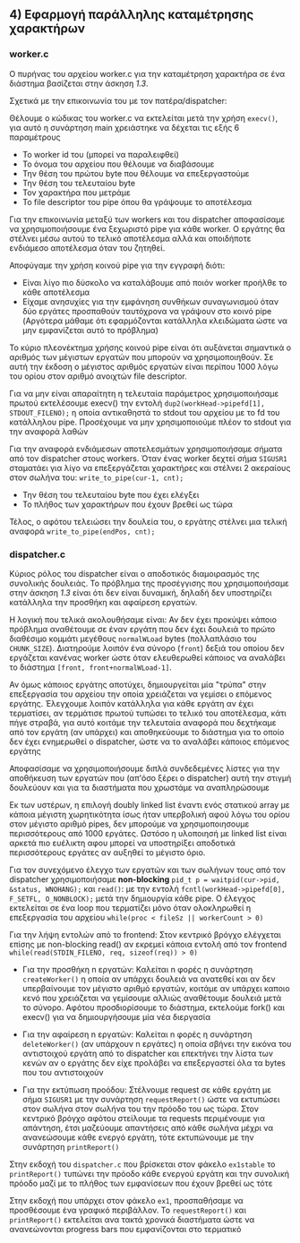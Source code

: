 ## 4) Εφαρμογή παράλληλης καταμέτρησης χαρακτήρων

### worker.c

Ο πυρήνας του αρχείου worker.c για την καταμέτρηση χαρακτήρα σε ένα διάστημα βασίζεται στην άσκηση *1.3*. 

Σχετικά με την επικοινωνία του με τον πατέρα/dispatcher:

Θέλουμε ο κώδικας του worker.c να εκτελείται μετά την χρήση `execv()`, για αυτό η συνάρτηση main χρειάστηκε να δέχεται τις εξής 6 παραμέτρους
 
- Το worker id του (μπορεί να παραλειφθεί)
- Το όνομα του αρχείου που θέλουμε να διαβάσουμε 
- Την θέση του πρώτου byte που θέλουμε να επεξεργαστούμε
- Την θέση του τελευταίου byte
- Τον χαρακτήρα που μετράμε
- Το file descriptor του pipe όπου θα γράψουμε το αποτέλεσμα

Για την επικοινωνία μεταξύ των workers και του dispatcher αποφασίσαμε να χρησιμοποιήσουμε ένα ξεχωριστό pipe για κάθε worker. Ο εργάτης θα στέλνει μέσω αυτού το τελικό αποτέλεσμα αλλά και οποιδήποτε ενδιάμεσο αποτέλεσμα όταν του ζητηθεί.

Αποφύγαμε την χρήση κοινού pipe για την εγγραφή διότι:
- Είναι λίγο πιο δύσκολο να καταλάβουμε από ποιόν worker προήλθε το κάθε αποτέλεσμα
- Είχαμε ανησυχίες για την εμφάνηση συνθήκων συναγωνισμού όταν δύο εργάτες προσπαθούν ταυτόχρονα να γράψουν στο κοινό pipe (Αργότερα μάθαμε ότι εφαρμόζονται κατάλληλα κλειδώματα ώστε να μην εμφανίζεται αυτό το πρόβλημα)

Το κύριο πλεονέκτημα χρήσης κοινού pipe είναι ότι αυξάνεται σημαντικά ο αριθμός των μέγιστων εργατών που μπορούν να χρησιμοποιηθούν. Σε αυτή την έκδοση ο μέγιστος αριθμός εργατών είναι περίπου 1000 λόγω του ορίου στον αριθμό ανοιχτών file descriptor.

Για να μην είναι απαραίτητη η τελευταία παράμετρος χρησιμοποιήσαμε πρωτού εκτελέσουμε execv() την εντολή `dup2(workHead->pipefd[1], STDOUT_FILENO);` η οποία αντικαθηστά το stdout του αρχείου με το fd του κατάλληλου pipe. Προσέχουμε να μην χρησιμοποιούμε πλέον το stdout για την αναφορά λαθών

Για την αναφορά ενδιάμεσων αποτελεσμάτων χρησιμοποιήσαμε σήματα από τον dispatcher στους workers. Όταν ένας worker δεχτεί σήμα `SIGUSR1` σταματάει για λίγο να επεξεργάζεται χαρακτήρες και στέλνει 2 ακεραίους στον σωλήνα του: `write_to_pipe(cur-1, cnt);`

- Την θέση του τελευταίου byte που έχει ελέγξει
- Το πλήθος των χαρακτήρων που έχουν βρεθεί ως τώρα

Τέλος, ο αφότου τελειώσει την δουλεία του, ο εργάτης στέλνει μια τελική αναφορά `write_to_pipe(endPos, cnt);`

### dispatcher.c

Κύριος ρόλος του dispatcher είναι ο αποδοτικός διαμοιρασμός της συνολικής δουλειάς. Το πρόβλημα της προσέγγισης που χρησιμοποιήσαμε στην άσκηση *1.3* είναι ότι δεν είναι δυναμική, δηλαδή δεν υποστηρίζει κατάλληλα την προσθήκη και αφαίρεση εργατών.

Η λογική που τελικά ακολουθήσαμε είναι: Αν δεν έχει προκύψει κάποιο πρόβλημα αναθέτουμε σε έναν εργάτη που δεν έχει δουλειά το πρώτο διαθέσιμο κομμάτι μεγέθους `normalWLoad` bytes (πολλαπλάσιο του `CHUNK_SIZE`). Διατηρούμε λοιπόν ένα σύνορο (`front`) δεξιά του οποίου δεν εργάζεται κανένας worker ώστε όταν ελευθερωθεί κάποιος να αναλάβει το διάστημα `[front, front+normalWLoad-1]`. 

Αν όμως κάποιος εργάτης αποτύχει, δημιουργείται μία "τρύπα" στην επεξεργασία του αρχείου την οποία χρειάζεται να γεμίσει ο επόμενος εργάτης. Έλεγχουμε λοιπόν κατάλληλα για κάθε εργάτη αν έχει τερματίσει, αν τερμάτισε πρωτού τυπώσει το τελικό του αποτέλεσμα, κάτι πήγε στραβά, για αυτό κοιτάμε την τελευταία αναφορά που δεχτήκαμε από τον εργάτη (αν υπάρχει) και αποθηκεύουμε το διάστημα για το οποίο δεν έχει ενημερωθεί ο dispatcher, ώστε να το αναλάβει κάποιος επόμενος εργάτης

Αποφασίσαμε να χρησιμοποιήσουμε διπλά συνδεδεμένες λίστες για την αποθήκευση των εργατών που (απ'όσο ξέρει ο dispatcher) αυτή την στιγμή δουλεύουν και για τα διαστήματα που χρωστάμε να αναπληρώσουμε

Εκ των υστέρων, η επιλογή doubly linked list έναντι ενός στατικού array με κάποια μέγιστη χωρητικότητα ίσως ήταν υπερβολική αφού λόγω του ορίου στον μέγιστο αριθμό pipes, δεν μπορούμε να χρησιμοποιησουμε περισσότερους από 1000 εργάτες. Ωστόσο η υλοποιησή με linked list είναι αρκετά πιο ευέλικτη αφου μπορεί να υποστηρίξει αποδοτικά περισσότερους εργάτες αν αυξηθεί το μέγιστο όριο.

Για τον συνεχόμενο έλεγχο των εργατών και των σωλήνων τους από τον dispatcher χρησιμοποιήσαμε **non-blocking** `pid_t p = waitpid(cur->pid, &status, WNOHANG);`  και `read()`: με την εντολή `fcntl(workHead->pipefd[0], F_SETFL, O_NONBLOCK);` μετά την δημιουργία κάθε pipe. Ο έλεγχος εκτελείται σε ένα loop που τερματίζει μόνο όταν ολοκληρωθεί η επεξεργασία του αρχείου `while(proc < fileSz || workerCount > 0)`

Για την λήψη εντολών από το frontend: Στον κεντρικό βρόγχο ελέγχεται επίσης με non-blocking read() αν εκρεμεί κάποια εντολή από τον frontend `while(read(STDIN_FILENO, req, sizeof(req)) > 0)`

- Για την προσθήκη n εργατών: Καλείται n φορές η συνάρτηση `createWorker()` η οποία αν υπάρχει δουλειά να ανατεθεί και αν δεν υπερβαίνουμε τον μέγιστο αριθμό εργατών, κοιτάμε αν υπάρχει καποιο κενό που χρειάζεται να γεμίσουμε αλλιώς αναθέτουμε δουλειά μετά το σύνορο. Αφότου προσδιορίσουμε το διάστημα, εκτελούμε fork() και execv() για να δημιουργήσουμε μία νέα διεργασία

- Για την αφαίρεση n εργατών: Καλείται n φορές η συνάρτηση `deleteWorker()` (αν υπάρχουν n εργάτες) η οποία σβήνει την εικόνα του αντιστοιχού εργάτη από το dispatcher και επεκτήνει την λίστα των κενών αν ο εργάτης δεν είχε προλάβει να επεξεργαστεί όλα τα bytes που του αντιστοιχούν

- Για την εκτύπωση προόδου: Στέλνουμε request σε κάθε εργάτη με σήμα `SIGUSR1` με την συνάρτηση `requestReport()` ώστε να εκτυπώσει στον σωλήνα στον σωλήνα του την πρόοδο του ως τώρα. Στον κεντρικό βρόγχο αφότου στείλουμε τα requests περιμένουμε για απάντηση, έτσι μαζεύουμε απαντήσεις από κάθε σωλήνα μέχρι να ανανεώσουμε κάθε ενεργό εργάτη, τότε εκτυπώνουμε με την συνάρτηση `printReport()`

Στην εκδοχή του `dispatcher.c` που βρίσκεται στον φάκελο `ex1stable` το `printReport()` τυπώνει την πρόοδο κάθε ενεργού εργάτη και την συνολική πρόοδο μαζί με το πλήθος των εμφανίσεων που έχουν βρεθεί ως τότε

Στην εκδοχή που υπάρχει στον φάκελο `ex1`, προσπαθήσαμε να προσθέσουμε ένα γραφικό περιβάλλον. Το `requestReport()` και `printReport()` εκτελείται ανα τακτά χρονικά διαστήματα ώστε να ανανεώνονται progress bars που εμφανίζονται στο τερματικό


